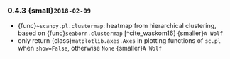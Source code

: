 ### 0.4.3 {small}`2018-02-09`

- {func}`~scanpy.pl.clustermap`: heatmap from hierarchical clustering,
  based on {func}`seaborn.clustermap` [^cite_waskom16] {smaller}`A Wolf`
- only return {class}`matplotlib.axes.Axes` in plotting functions of `sc.pl`
  when `show=False`, otherwise `None` {smaller}`A Wolf`
